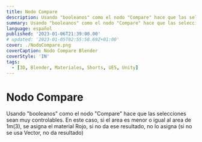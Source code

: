 ```yaml
---
title: Nodo Compare
description: Usando "booleanos" como el nodo "Compare" hace que las selecciones sean muy controlables.
summary: Usando "booleanos" como el nodo "Compare" hace que las selecciones sean muy controlables..
language: español
published: '2023-01-06T21:39:00.00'
# updated: '2023-01-05T02:55:58.69Z+01:00'
cover: ./NodoCompare.png
coverCaption: Nodo Compare Blender
coverStyle: 'IN'
tags:
  - [3D, Blender, Materiales, Shorts, UE5, Unity]
---
```


# Nodo Compare

Usando "booleanos" como el nodo "Compare" hace que las selecciones sean muy controlables. En este caso, si el area es menor o igual al area de 1m(3), se asigna el material Rojo, si no da ese resultado, no lo asigna (si no se usa Vector, no da resultado)

<!-- ![Nodo Compare](./NodoCompare.png) -->